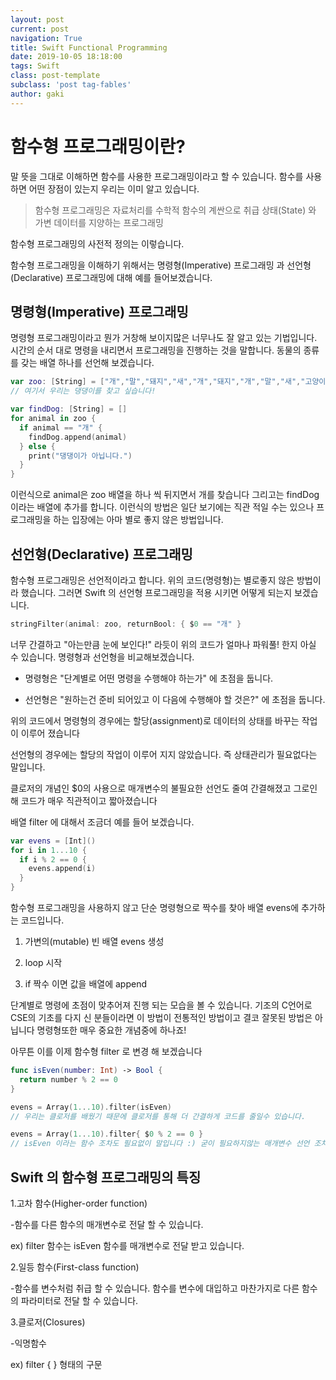 ```yaml
---
layout: post
current: post
navigation: True
title: Swift Functional Programming
date: 2019-10-05 18:18:00
tags: Swift
class: post-template
subclass: 'post tag-fables'
author: gaki
---  
```




# 함수형 프로그래밍이란?

말 뜻을 그대로 이해하면 함수를 사용한 프로그래밍이라고 할 수 있습니다. 함수를 사용하면 어떤 장점이 있는지 우리는 이미 알고 있습니다.

> 함수형 프로그래밍은 자료처리를 수학적 함수의 계싼으로 취급 상태(State) 와 가변 데이터를 지양하는 프로그래밍

함수형 프로그래밍의 사전적 정의는 이렇습니다. 

함수형 프로그래밍을 이해하기 위해서는 명령형(Imperative) 프로그래밍 과 선언형(Declarative) 프로그래밍에 대해 예를 들어보겠습니다.

## 명령형(Imperative) 프로그래밍  

명령형 프로그래밍이라고 뭔가 거창해 보이지많은 너무나도 잘 알고 있는 기법입니다.
시간의 순서 대로 명령을 내리면서 프로그래밍을 진행하는 것을 말합니다.
동물의 종류를 갖는 배열 하나를 선언해 보겠습니다.  

```swift
var zoo: [String] = ["개","말","돼지","새","개","돼지","개","말","새","고양이"]
// 여기서 우리는 댕댕이를 찾고 싶습니다!  

var findDog: [String] = []
for animal in zoo {
  if animal == "개" {
    findDog.append(animal)
  } else {
    print("댕댕이가 아닙니다.")
  }
}
```
 이런식으로 animal은 zoo 배열을 하나 씩 뒤지면서 개를 찾습니다 그리고는 findDog이라는 배열에 추가를 합니다.
이런식의 방법은 일단 보기에는 직관 적일 수는 있으나 프로그래밍을 하는 입장에는 아마 별로 좋지 않은 방법입니다.


## 선언형(Declarative) 프로그래밍

함수형 프로그래밍은 선언적이라고 합니다. 위의 코드(명령형)는 별로좋지 않은 방법이라 했습니다. 그러면 Swift 의 선언형 프로그래밍을 적용 시키면 어떻게 되는지 보겠습니다.


```swift
stringFilter(animal: zoo, returnBool: { $0 == "개" }
```


너무 간결하고 "아는만큼 눈에 보인다!" 라듯이 위의 코드가 얼마나 파워풀! 한지 아실 수 있습니다.
명령형과 선언형을 비교해보겠습니다.

- 명령형은 "단계별로 어떤 명령을 수행해야 하는가" 에 초점을 둡니다.

- 선언형은 "원하는건 준비 되어있고 이 다음에 수행해야 할 것은?" 에 초점을 둡니다.



위의 코드에서 명령형의 경우에는 할당(assignment)로 데이터의 상태를 바꾸는 작업이 이루어 졌습니다

선언형의 경우에는 할당의 작업이 이루어 지지 않았습니다. 즉 상태관리가 필요없다는 말입니다.

클로저의 개념인 $0의 사용으로 매개변수의 불필요한 선언도 줄여 간결해졌고 그로인해 코드가 매우 직관적이고 짧아졌습니다

배열 filter 에 대해서 조금더 예를 들어 보겠습니다.  

```swift
var evens = [Int]()
for i in 1...10 {
  if i % 2 == 0 {
    evens.append(i)
  }
}
```
 함수형 프로그래밍을 사용하지 않고 단순 명령형으로 짝수를 찾아 배열 evens에 추가하는 코드입니다.

1. 가변의(mutable) 빈 배열 evens 생성

2. loop 시작

3. if 짝수 이면  값을 배열에 append 

단계별로 명령에 초점이 맞추어져 진행 되는 모습을 볼 수 있습니다. 기조의 C언어로 CSE의 기초를 다지 신 분들이라면 이 방법이 전통적인 방법이고 결코 잘못된 방법은 아닙니다 명령형또한 매우 중요한 개념중에 하나죠!

아무튼 이를 이제 함수형 filter 로 변경 해 보겠습니다


```swift
func isEven(number: Int) -> Bool {
  return number % 2 == 0
}

evens = Array(1...10).filter(isEven)
// 우리는 클로저를 배웠기 때문에 클로저를 통해 더 간결하게 코드를 줄일수 있습니다.

evens = Array(1...10).filter{ $0 % 2 == 0 }
// isEven 이라는 함수 조차도 필요없이 말입니다 :) 굳이 필요하지않는 매개변수 선언 조차도 없애 버릴 수 있습니다.
```  



##  Swift 의 함수형 프로그래밍의 특징


1.고차 함수(Higher-order function)

-함수를 다른 함수의 매개변수로 전달 할 수 있습니다.

ex) filter 함수는 isEven 함수를 매개변수로 전달 받고 있습니다.

2.일등 함수(First-class function)

-함수를 변수처럼 취급 할 수 있습니다. 함수를 변수에 대입하고 마찬가지로 다른 함수의 파라미터로 전달 할 수 있습니다.

3.클로저(Closures)

-익명함수

ex) filter { } 형태의 구문

